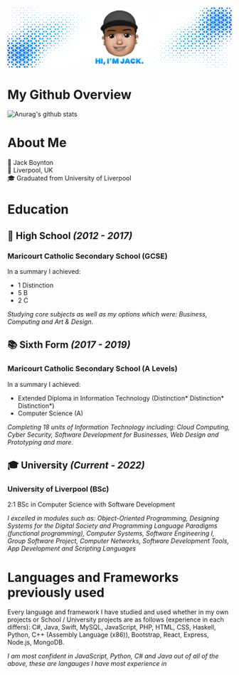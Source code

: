 ![Header Image](https://github.com/JackMBoynton/JackMBoynton/blob/master/Github-README-Header.jpg)

# My Github Overview
![Anurag's github stats](https://github-readme-stats.vercel.app/api?username=jackmboynton&show_icons=true&theme=vue)

# About Me
👤 Jack Boynton  
📍 Liverpool, UK  
🎓 Graduated from University of Liverpool

# Education
## 🏫 High School *(2012 - 2017)*
### Maricourt Catholic Secondary School (GCSE)
In a summary I achieved:
- 1 Distinction
- 5 B
- 2 C

*Studying core subjects as well as my options which were: Business, Computing and Art & Design.*

## 📚 Sixth Form *(2017 - 2019)*
### Maricourt Catholic Secondary School (A Levels)
In a summary I achieved:
- Extended Diploma in Information Technology (Distinction* Distinction* Distinction*)
- Computer Science (A)

*Completing 18 units of Information Technology including: Cloud Computing, Cyber Security, Software Development for Businesses, Web Design and Prototyping and more.*

## 🎓 University *(Current - 2022)*
### University of Liverpool (BSc)
2:1 BSc in Computer Science with Software Development

*I excelled in modules such as: Object-Oriented Programming, Designing Systems for the Digital Society and Programming Language Paradigms (functional programming), Computer Systems, Software Engineering I, Group Software Project, Computer Networks, Software Development Tools, App Development and Scripting Languages*

# Languages and Frameworks previously used
Every language and framework I have studied and used whether in my own projects or School / University projects are as follows (experience in each differs): C#, Java, Swift, MySQL, JavaScript, PHP, HTML, CSS, Haskell, Python, C++ (Assembly Language (x86)), Bootstrap, React, Express, Node.js, MongoDB.

*I am most confident in JavaScript, Python, C# and Java out of all of the above, these are langauges I have most experience in*

